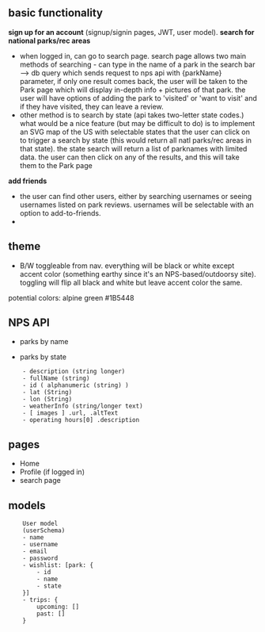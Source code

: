 ## basic functionality
**sign up for an account** (signup/signin pages, JWT, user model). 
**search for national parks/rec areas**
- when logged in, can go to search page. search page allows two main methods of searching - can type in the name of a park in the search bar --> db query which sends request to nps api with {parkName} parameter, if only one result comes back, the user will be taken to the Park page which will display in-depth info + pictures of that park. the user will have options of adding the park to 'visited' or 'want to visit' and if they have visited, they can leave a review.
- other method is to search by state (api takes two-letter state codes.) what would be a nice feature (but may be  difficult to do) is to implement an SVG map of the US with selectable states that the user can click on to trigger a search by state (this would return all natl parks/rec areas in that state). the state search will return a list of parknames with limited data. the user can then click on any of the results, and this will take them to the Park page

**add friends** 
- the user can find other users, either by searching usernames or seeing usernames listed on park reviews. usernames will be selectable with an option to add-to-friends.
- 


## theme
- B/W toggleable from nav. everything will be black or white except accent color (something earthy since it's an NPS-based/outdoorsy site). toggling will flip all black and white but leave accent color the same. 

potential colors: alpine green #1B5448

## NPS API
- parks by name

- parks by state
```
    - description (string longer)
    - fullName (string)
    - id ( alphanumeric (string) )
    - lat (String)
    - lon (String)
    - weatherInfo (string/longer text)
    - [ images ] .url, .altText
    - operating hours[0] .description 
```


## pages
- Home
- Profile (if logged in)
- search page


## models
```
    User model
    (userSchema)
    - name
    - username
    - email
    - password
    - wishlist: [park: {
        - id
        - name
        - state
    }]
    - trips: {
        upcoming: []
        past: []
    }
```